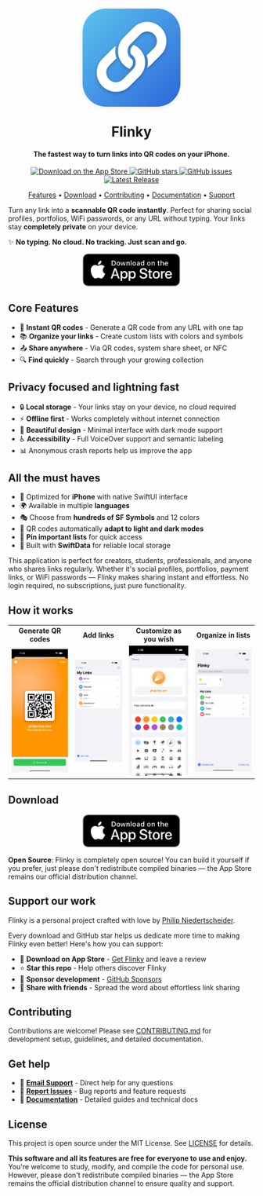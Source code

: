 <h1 align="center">
  <br>
   <img src="Resources/AppIcon.png" alt="Flinky App Icon" width="200" style="max-width:
  200px; display: block; margin: 0 auto; border-radius: 48px; box-shadow: 0 2px 8px rgba(0,0,
  0,0.08);" />
  <br>
  Flinky
  <br>
</h1>

<h4 align="center">The fastest way to turn links into QR codes on your iPhone.</h4>

<p align="center">
  <a href="https://apps.apple.com/us/app/flinky/id6748324734" target="_blank" rel="noopener noreferrer">
    <img src="https://img.shields.io/badge/App%20Store-Download-blue?logo=apple" alt="Download on the App Store">
  </a>
  <a href="https://github.com/techprimate/Flinky" target="_blank" rel="noopener noreferrer">
    <img src="https://img.shields.io/github/stars/techprimate/Flinky?style=social" alt="GitHub stars">
  </a>
  <a href="https://github.com/techprimate/Flinky/issues" target="_blank" rel="noopener noreferrer">
    <img src="https://img.shields.io/github/issues/techprimate/Flinky" alt="GitHub issues">
  </a>
  <a href="https://github.com/techprimate/Flinky/releases/latest" target="_blank" rel="noopener noreferrer">
    <img src="https://img.shields.io/github/v/release/techprimate/Flinky" alt="Latest Release">
  </a>
</p>

<p align="center">
  <a href="#features">Features</a> •
  <a href="#download">Download</a> •
  <a href="CONTRIBUTING.md">Contributing</a> •
  <a href="docs/">Documentation</a> •
  <a href="#support">Support</a>
</p>

Turn any link into a **scannable QR code instantly**. Perfect for sharing social profiles, portfolios, WiFi passwords, or any URL without typing. Your links stay **completely private** on your device.

✨ **No typing. No cloud. No tracking. Just scan and go.**

<p align="center">
  <a href="https://apps.apple.com/us/app/flinky/id6748324734">
    <img src="Resources/Download_on_the_App_Store_Badge_US-UK_RGB_blk_092917.svg" alt="Download on the App Store" width="200">
  </a>
</p>

<a name="features"></a>

## Core Features

- 🔗 **Instant QR codes** - Generate a QR code from any URL with one tap
- 📚 **Organize your links** - Create custom lists with colors and symbols
- 📤 **Share anywhere** - Via QR codes, system share sheet, or NFC
- 🔍 **Find quickly** - Search through your growing collection

## Privacy focused and lightning fast

- 🔒 **Local storage** - Your links stay on your device, no cloud required
- ⚡ **Offline first** - Works completely without internet connection
- 🎨 **Beautiful design** - Minimal interface with dark mode support
- ♿ **Accessibility** - Full VoiceOver support and semantic labeling
- 📊 Anonymous crash reports help us improve the app

## All the must haves

- 📱 Optimized for **iPhone** with native SwiftUI interface
- 🌍 Available in multiple **languages**
- 🎭 Choose from **hundreds of SF Symbols** and 12 colors
- 🌙 QR codes automatically **adapt to light and dark modes**
- 📌 **Pin important lists** for quick access
- 💾 Built with **SwiftData** for reliable local storage

This application is perfect for creators, students, professionals, and anyone who shares links regularly. Whether it's social profiles, portfolios, payment links, or WiFi passwords — Flinky makes sharing instant and effortless. No login required, no subscriptions, just pure functionality.

## How it works

<div align="center">
  <table>
    <tr>
      <td align="center" width="200">
        <strong>Generate QR codes</strong>
      </td>
      <td align="center" width="200">
        <strong>Add links</strong>
      </td>
      <td align="center" width="200">
        <strong>Customize as you wish</strong>
      </td>
      <td align="center" width="200">
        <strong>Organize in lists</strong>
      </td>
    </tr>
    <tr>
      <td align="center">
        <img src="Resources/screenshots/screenshot-01.png" width="200" alt="QR Code Display" />
      </td>
      <td align="center">
        <img src="Resources/screenshots/screenshot-02.png" width="200" alt="Link List" />
      </td>
      <td align="center">
        <img src="Resources/screenshots/screenshot-03.png" width="200" alt="Link Creation" />
      </td>
      <td align="center">
        <img src="Resources/screenshots/screenshot-04.png" width="200" alt="Lists Overview" />
      </td>
    </tr>
  </table>
</div>

<a name="download"></a>

## Download

<p align="center">
  <a href="https://apps.apple.com/us/app/flinky/id6748324734">
    <img src="Resources/Download_on_the_App_Store_Badge_US-UK_RGB_blk_092917.svg" alt="Download on the App Store" width="200">
  </a>
</p>

**Open Source**: Flinky is completely open source! You can build it yourself if you prefer, just please don't redistribute compiled binaries — the App Store remains our official distribution channel.

<a name="support"></a>

## Support our work

Flinky is a personal project crafted with love by [Philip Niedertscheider](https://github.com/philprime).

Every download and GitHub star helps us dedicate more time to making Flinky even better! Here's how you can support:

- 🍎 **Download on App Store** - [Get Flinky](https://apps.apple.com/us/app/flinky/id6748324734) and leave a review
- ⭐ **Star this repo** - Help others discover Flinky
- 💖 **Sponsor development** - [GitHub Sponsors](https://github.com/sponsors/philprime)
- 📢 **Share with friends** - Spread the word about effortless link sharing

## Contributing

Contributions are welcome! Please see [CONTRIBUTING.md](CONTRIBUTING.md) for development setup, guidelines, and detailed documentation.

## Get help

- 📧 **[Email Support](mailto:support@techprimate.com)** - Direct help for any questions
- 🐛 **[Report Issues](https://github.com/techprimate/Flinky/issues)** - Bug reports and feature requests
- 📖 **[Documentation](docs/)** - Detailed guides and technical docs

## License

This project is open source under the MIT License. See [LICENSE](LICENSE) for details.

**This software and all its features are free for everyone to use and enjoy.** You're welcome to study, modify, and compile the code for personal use. However, please don't redistribute compiled binaries — the App Store remains the official distribution channel to ensure quality and support.
